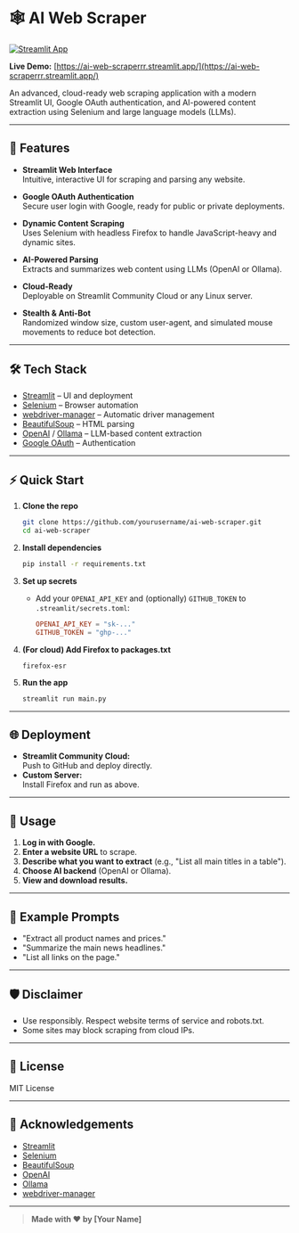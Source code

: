 # 🕸️ AI Web Scraper

[![Streamlit App](https://img.shields.io/badge/Live%20App-Click%20Here-brightgreen?logo=streamlit)](https://ai-web-scraperrr.streamlit.app/)

**Live Demo:** [https://ai-web-scraperrr.streamlit.app/](https://ai-web-scraperrr.streamlit.app/)

An advanced, cloud-ready web scraping application with a modern Streamlit UI, Google OAuth authentication, and AI-powered content extraction using Selenium and large language models (LLMs).

---

## 🚀 Features

- **Streamlit Web Interface**  
  Intuitive, interactive UI for scraping and parsing any website.

- **Google OAuth Authentication**  
  Secure user login with Google, ready for public or private deployments.

- **Dynamic Content Scraping**  
  Uses Selenium with headless Firefox to handle JavaScript-heavy and dynamic sites.

- **AI-Powered Parsing**  
  Extracts and summarizes web content using LLMs (OpenAI or Ollama).

- **Cloud-Ready**  
  Deployable on Streamlit Community Cloud or any Linux server.

- **Stealth & Anti-Bot**  
  Randomized window size, custom user-agent, and simulated mouse movements to reduce bot detection.

---

## 🛠️ Tech Stack

- [Streamlit](https://streamlit.io/) – UI and deployment
- [Selenium](https://www.selenium.dev/) – Browser automation
- [webdriver-manager](https://pypi.org/project/webdriver-manager/) – Automatic driver management
- [BeautifulSoup](https://www.crummy.com/software/BeautifulSoup/) – HTML parsing
- [OpenAI](https://platform.openai.com/) / [Ollama](https://ollama.com/) – LLM-based content extraction
- [Google OAuth](https://developers.google.com/identity/protocols/oauth2) – Authentication

---

## ⚡ Quick Start

1. **Clone the repo**
   ```bash
   git clone https://github.com/yourusername/ai-web-scraper.git
   cd ai-web-scraper
   ```

2. **Install dependencies**
   ```bash
   pip install -r requirements.txt
   ```

3. **Set up secrets**
   - Add your `OPENAI_API_KEY` and (optionally) `GITHUB_TOKEN` to `.streamlit/secrets.toml`:
     ```toml
     OPENAI_API_KEY = "sk-..."
     GITHUB_TOKEN = "ghp-..."
     ```

4. **(For cloud) Add Firefox to packages.txt**
   ```
   firefox-esr
   ```

5. **Run the app**
   ```bash
   streamlit run main.py
   ```

---

## 🌐 Deployment

- **Streamlit Community Cloud:**  
  Push to GitHub and deploy directly.
- **Custom Server:**  
  Install Firefox and run as above.

---

## 📝 Usage

1. **Log in with Google.**
2. **Enter a website URL** to scrape.
3. **Describe what you want to extract** (e.g., "List all main titles in a table").
4. **Choose AI backend** (OpenAI or Ollama).
5. **View and download results.**

---

## 🧠 Example Prompts

- "Extract all product names and prices."
- "Summarize the main news headlines."
- "List all links on the page."

---

## 🛡️ Disclaimer

- Use responsibly. Respect website terms of service and robots.txt.
- Some sites may block scraping from cloud IPs.

---

## 📄 License

MIT License

---

## 🙌 Acknowledgements

- [Streamlit](https://streamlit.io/)
- [Selenium](https://www.selenium.dev/)
- [BeautifulSoup](https://www.crummy.com/software/BeautifulSoup/)
- [OpenAI](https://platform.openai.com/)
- [Ollama](https://ollama.com/)
- [webdriver-manager](https://pypi.org/project/webdriver-manager/)

---

> **Made with ❤️ by [Your Name]**